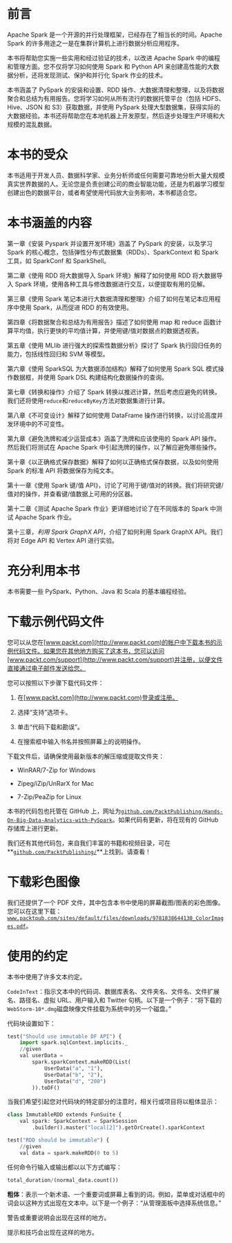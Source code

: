 # 前言

Apache Spark 是一个开源的并行处理框架，已经存在了相当长的时间。Apache Spark 的许多用途之一是在集群计算机上进行数据分析应用程序。

本书将帮助您实施一些实用和经过验证的技术，以改进 Apache Spark 中的编程和管理方面。您不仅将学习如何使用 Spark 和 Python API 来创建高性能的大数据分析，还将发现测试、保护和并行化 Spark 作业的技术。

本书涵盖了 PySpark 的安装和设置、RDD 操作、大数据清理和整理，以及将数据聚合和总结为有用报告。您将学习如何从所有流行的数据托管平台（包括 HDFS、Hive、JSON 和 S3）获取数据，并使用 PySpark 处理大型数据集，获得实际的大数据经验。本书还将帮助您在本地机器上开发原型，然后逐步处理生产环境和大规模的混乱数据。

# 本书的受众

本书适用于开发人员、数据科学家、业务分析师或任何需要可靠地分析大量大规模真实世界数据的人。无论您是负责创建公司的商业智能功能，还是为机器学习模型创建出色的数据平台，或者希望使用代码放大业务影响，本书都适合您。

# 本书涵盖的内容

第一章《安装 Pyspark 并设置开发环境》涵盖了 PySpark 的安装，以及学习 Spark 的核心概念，包括弹性分布式数据集（RDDs）、SparkContext 和 Spark 工具，如 SparkConf 和 SparkShell。

第二章《使用 RDD 将大数据导入 Spark 环境》解释了如何使用 RDD 将大数据导入 Spark 环境，使用各种工具与修改数据进行交互，以便提取有用的见解。

第三章《使用 Spark 笔记本进行大数据清理和整理》介绍了如何在笔记本应用程序中使用 Spark，从而促进 RDD 的有效使用。

第四章《将数据聚合和总结为有用报告》描述了如何使用 map 和 reduce 函数计算平均值，执行更快的平均值计算，并使用键/值对数据点的数据透视表。

第五章《使用 MLlib 进行强大的探索性数据分析》探讨了 Spark 执行回归任务的能力，包括线性回归和 SVM 等模型。

第六章《使用 SparkSQL 为大数据添加结构》解释了如何使用 Spark SQL 模式操作数据框，并使用 Spark DSL 构建结构化数据操作的查询。

第七章《转换和操作》介绍了 Spark 转换以推迟计算，然后考虑应避免的转换。我们还将使用`reduce`和`reduceByKey`方法对数据集进行计算。

第八章《不可变设计》解释了如何使用 DataFrame 操作进行转换，以讨论高度并发环境中的不可变性。

第九章《避免洗牌和减少运营成本》涵盖了洗牌和应该使用的 Spark API 操作。然后我们将测试在 Apache Spark 中引起洗牌的操作，以了解应避免哪些操作。

第十章《以正确格式保存数据》解释了如何以正确格式保存数据，以及如何使用 Spark 的标准 API 将数据保存为纯文本。

第十一章《使用 Spark 键/值 API》，讨论了可用于键/值对的转换。我们将研究键/值对的操作，并查看键/值数据上可用的分区器。

第十二章《测试 Apache Spark 作业》更详细地讨论了在不同版本的 Spark 中测试 Apache Spark 作业。

第十三章，*利用 Spark GraphX API*，介绍了如何利用 Spark GraphX API。我们将对 Edge API 和 Vertex API 进行实验。

# 充分利用本书

本书需要一些 PySpark、Python、Java 和 Scala 的基本编程经验。

# 下载示例代码文件

您可以从您在[www.packt.com](http://www.packt.com)的帐户中下载本书的示例代码文件。如果您在其他地方购买了这本书，您可以访问[www.packt.com/support](http://www.packt.com/support)并注册，以便文件直接通过电子邮件发送给您。

您可以按照以下步骤下载代码文件：

1.  在[www.packt.com](http://www.packt.com)登录或注册。

1.  选择“支持”选项卡。

1.  单击“代码下载和勘误”。

1.  在搜索框中输入书名并按照屏幕上的说明操作。

下载文件后，请确保使用最新版本的解压缩或提取文件夹：

+   WinRAR/7-Zip for Windows

+   Zipeg/iZip/UnRarX for Mac

+   7-Zip/PeaZip for Linux

本书的代码包也托管在 GitHub 上，网址为[`github.com/PacktPublishing/Hands-On-Big-Data-Analytics-with-PySpark`](https://github.com/PacktPublishing/Hands-On-Big-Data-Analytics-with-PySpark)。如果代码有更新，将在现有的 GitHub 存储库上进行更新。

我们还有其他代码包，来自我们丰富的书籍和视频目录，可在**[`github.com/PacktPublishing/`](https://github.com/PacktPublishing/)**上找到。请查看！

# 下载彩色图像

我们还提供了一个 PDF 文件，其中包含本书中使用的屏幕截图/图表的彩色图像。您可以在这里下载：[`www.packtpub.com/sites/default/files/downloads/9781838644130_ColorImages.pdf`](http://www.packtpub.com/sites/default/files/downloads/9781838644130_ColorImages.pdf)。

# 使用的约定

本书中使用了许多文本约定。

`CodeInText`：指示文本中的代码词、数据库表名、文件夹名、文件名、文件扩展名、路径名、虚拟 URL、用户输入和 Twitter 句柄。以下是一个例子：“将下载的`WebStorm-10*.dmg`磁盘映像文件挂载为系统中的另一个磁盘。”

代码块设置如下：

```py
test("Should use immutable DF API") {
    import spark.sqlContext.implicits._
    //given
    val userData =
        spark.sparkContext.makeRDD(List(
            UserData("a", "1"),
            UserData("b", "2"),
            UserData("d", "200")
        )).toDF()
```

当我们希望引起您对代码块的特定部分的注意时，相关行或项目将以粗体显示：

```py
class ImmutableRDD extends FunSuite {
    val spark: SparkContext = SparkSession
        .builder().master("local[2]").getOrCreate().sparkContext

test("RDD should be immutable") {
    //given
    val data = spark.makeRDD(0 to 5)
```

任何命令行输入或输出都以以下方式编写：

```py
total_duration/(normal_data.count())
```

**粗体**：表示一个新术语、一个重要词或屏幕上看到的词。例如，菜单或对话框中的词会以这种方式出现在文本中。以下是一个例子：“从管理面板中选择系统信息。”

警告或重要说明会出现在这样的地方。

提示和技巧会出现在这样的地方。

